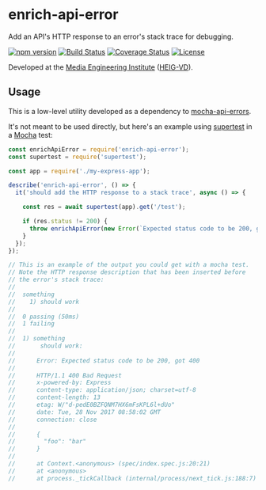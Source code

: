 # enrich-api-error

Add an API's HTTP response to an error's stack trace for debugging.

[![npm version](https://badge.fury.io/js/enrich-api-error.svg)](https://badge.fury.io/js/enrich-api-error)
[![Build Status](https://travis-ci.org/MediaComem/enrich-api-error.svg?branch=master)](https://travis-ci.org/MediaComem/enrich-api-error)
[![Coverage Status](https://coveralls.io/repos/github/MediaComem/enrich-api-error/badge.svg?branch=master)](https://coveralls.io/github/MediaComem/enrich-api-error?branch=master)
[![License](https://img.shields.io/badge/License-MIT-blue.svg)](LICENSE.txt)

<!-- START doctoc generated TOC please keep comment here to allow auto update -->
<!-- DON'T EDIT THIS SECTION, INSTEAD RE-RUN doctoc TO UPDATE -->
<!-- END doctoc generated TOC please keep comment here to allow auto update -->

Developed at the [Media Engineering Institute](http://mei.heig-vd.ch) ([HEIG-VD](https://heig-vd.ch)).



## Usage

This is a low-level utility developed as a dependency to [mocha-api-errors](https://github.com/MediaComem/mocha-api-errors).

It's not meant to be used directly, but here's an example using [supertest](https://github.com/visionmedia/supertest) in a [Mocha](https://mochajs.org) test:

```js
const enrichApiError = require('enrich-api-error');
const supertest = require('supertest');

const app = require('./my-express-app');

describe('enrich-api-error', () => {
  it('should add the HTTP response to a stack trace', async () => {

    const res = await supertest(app).get('/test');

    if (res.status != 200) {
      throw enrichApiError(new Error(`Expected status code to be 200, got ${res.status}`), res);
    }
  });
});

// This is an example of the output you could get with a mocha test.
// Note the HTTP response description that has been inserted before
// the error's stack trace:
//
//  something
//    1) should work
//
//  0 passing (50ms)
//  1 failing
//
//  1) something
//       should work:
//
//      Error: Expected status code to be 200, got 400
//
//      HTTP/1.1 400 Bad Request
//      x-powered-by: Express
//      content-type: application/json; charset=utf-8
//      content-length: 13
//      etag: W/"d-pedE0BZFQNM7HX6mFsKPL6l+dUo"
//      date: Tue, 28 Nov 2017 08:58:02 GMT
//      connection: close
//
//      {
//        "foo": "bar"
//      }
//
//      at Context.<anonymous> (spec/index.spec.js:20:21)
//      at <anonymous>
//      at process._tickCallback (internal/process/next_tick.js:188:7)
```
